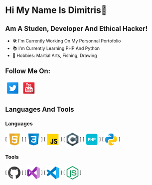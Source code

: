 # Hi My Name Is Dimitris👋

## Am A Studen, Developer And Ethical Hacker!
- 🛠 I'm Currently Working On My Personnal Portofolio
- 📚 I'm Currently Learning PHP And Python
- 🏅 Hobbies: Martial Arts, Fishing, Drawing

## Follow Me On:

[![twitter](./img/tw.png)](https://twitter.com/DimitrisEbrahim)
[![youtube](./img/yt.png)](https://www.youtube.com/channel/UCJQ_4gnMa7A49orDybZl7hA)
## Languages And Tools

### Languages

[<img align="center" alt="HTML5" src="./img/html.png" width="48px" height="48px" />]
[<img align="center" alt="CSS3" src="./img/css.png" width="48px" height="48px" />]
[<img align="center" alt="Javascript" src="./img/js.png" width="48px" height="48px" />]
[<img align="center" alt="c" src="./img/c.png" width="48px" height="48px" />]
[<img align="center" alt="PHP" src="./img/php.png" width="48px" height="48px" />]
[<img align="center" alt="Python" src="./img/py.png" width="48px" height="48px" />]

### Tools

[<img align="center" alt="Github" src="./img/git.png" width="48px" height="48px" />]
[<img align="center" alt="Visual Studio Code" src="./img/vsc.png" width="48px" height="48px" />]
[<img align="center" alt="Visual Studio 2022" src="./img/vs.png" width="48px" height="48px" />]
[<img align="center" alt="Node JS" src="./img/node.png" width="48px" height="48px" />]

[twitter]: https://twitter.com/DimitrisEbrahim
[youtube]: https://www.youtube.com/channel/UCJQ_4gnMa7A49orDybZl7hA